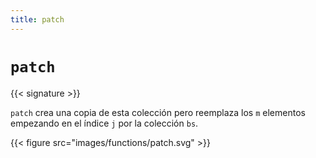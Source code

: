 ```yaml
---
title: patch
---
```


# `patch`

{{< signature >}}

`patch` crea una copia de esta colección pero reemplaza los `m` elementos empezando en el índice `j` por la colección `bs`.

{{< figure src="images/functions/patch.svg" >}}
